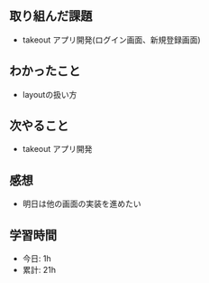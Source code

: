 ## 取り組んだ課題
- takeout アプリ開発(ログイン画面、新規登録画面)

## わかったこと
- layoutの扱い方

## 次やること
- takeout アプリ開発

## 感想
- 明日は他の画面の実装を進めたい

## 学習時間
- 今日: 1h
- 累計: 21h
